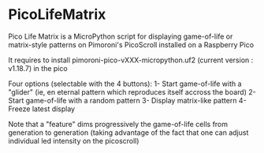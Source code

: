# PicoLifeMatrix

Pico Life Matrix is a MicroPython script for displaying game-of-life or matrix-style patterns on Pimoroni's PicoScroll installed on a Raspberry Pico

It requires to install pimoroni-pico-vXXX-micropython.uf2 (current version : v1.18.7) in the pico

Four options (selectable with the 4 buttons):
1- Start game-of-life with a "glider" (ie, en eternal pattern which reproduces itself accross the board)
2- Start game-of-life with a random pattern
3- Display matrix-like pattern
4- Freeze latest display

Note that a "feature" dims progressively the game-of-life cells from generation to generation (taking advantage of the fact that one can adjust individual led intensity on the picoscroll)

